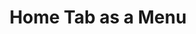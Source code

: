 ---
  id: "93200"
  fieldLayoutId: "89"
  uid: "a6d828db-c9f8-49b4-8d01-5ef5d5d59cf3"
  enabled: "1"
  archived: "0"
  dateCreated: "2019-11-25 02:26:00"
  dateUpdated: "2019-11-25 02:26:27"
  siteSettingsId: "93200"
  slug: "home-tab-as-a-menu"
  siteId: "1"
  uri: "patterns/ios/entry/home-tab-as-a-menu"
  enabledForSite: "1"
  sectionId: "2"
  typeId: "2"
  authorId: "1"
  postdateCreated: "2019-11-25 02:22:00"
  expirydateCreated: null
  contentId: "93190"
  title: "Home Tab as a Menu"
  field_allColorsComputed: null
  field_allColorsComputedIllustration: null
  field_allColorsComputedThumbnail: null
  field_appDescription: null
  field_appDescriptionSentiment: null
  field_audio: "0"
  field_authorFaq: null
  field_bgThumbPosition: "center bottom"
  field_body: null
  field_captureSize: null
  field_categoriesRaw: "navigability,\nlayout,\ncustomization,"
  field_categoryInPlainText: null
  field_coldThumbTransform: null
  field_colorPalette: null
  field_contributorName: null
  field_contributorUrl: null
  field_coverColor: null
  field_dominantColor: null
  field_externalContributor: "0"
  field_fetchWebsiteData: null
  field_fullName: null
  field_gfycatSource: "TastyWellinformedLeafwing"
  field_gif: "1"
  field_gumletUrl: null
  field_gumletUrlNoPreParse: null
  field_howHelps: "<p><strong>Navigability, Layout, and Customization</strong></p><p>Organizing user content is a hard UX problem. In this particular case, one reasonable solution would have been to put the list of content scopes under a more traditional menu, like a hamburger menu.</p><p>However, Pocket went with a less conservative approach by changing the functionality of the first tab so it could emulate the behavior of a standard tab, a menu, and a segmented control or view switcher.</p><p>By doing this, Pocket is improving the navigability of its app since they don't need to clutter the top level of the app with more navigational elements, and they can keep all navigation functionality contained to a single component.</p><p>This approach can also help to declutter the app by creating a cleaner layout that doesn't require extra affordances to elicit key navigation routes. Instead, this solution only uses a single simple children affordance that it's part of the parent affordance.</p><p>Finally, by enabling this behavior, Pocket allows users to have a certain degree of control on what content scopes matter to them and creates a simple mechanism to overwrite the defaults.</p>"
  field_howWorks: "<p>Pocket is a popular article and content saving/bookmark app that was acquired by Mozilla. Pocket allows users to save content they find online so that they can read it at a later time. </p><p>When users consume their saved content, they can move it to an archive folder where they can retrieve later if needed. Users can also favorite content and share it with friends. Shared content shows up on a different list.</p><p>Pocket will also classify your saved content into content type lists like Articles or Videos (when you save videos)and will also show you when a piece of content is trending or is considered \"Best Of.\"</p><p>To switch between these different views, Pocket relies on a secondary menu that gets revealed when tapping the home menu a second time.</p><p>That tab uses a dropdown icon as an affordance that indicates that there's a menu bound to a secondary action (a double tap / an extra tap).</p><p>The menu that gets revealed after tapping the menu tab while it's active shows a list of the different content scopes. When the users navigate into another content scope, for example, when they tap the \"Archive,\" the tab gets replaced with the \"Archive\" icon, and this view becomes the default view for the first tab.</p><p>In other words, the secondary menu that gets revealed after a second tap in the first tab can change the default view that lives under the first tab.</p>"
  field_iconColors: null
  field_iconComputedColors: null
  field_illustrationSource: null
  field_imagePathRaw: ""
  field_imageTextOcr: null
  field_depthArticleBody: null
  field_lpSentimentScore: null
  field_lpUrl: null
  field_mediaEmbed: null
  field_mobileId: null
  field_mobileShotSrc: null
  field_newsObject: null
  field_pageFetchJsonString: null
  field_patternSrc: "Pocket"
  field_platformRaw: "iOS"
  field_qualityDescription: null
  field_rawResponse: null
  field_readingDuration: null
  field_readingDurationSeconds: null
  field_readingEaseLevel: null
  field_readingEaseScore: null
  field_references: null
  field_screenshotColors: null
  field_screenshotComputedColors: null
  field_sourceFromArchive: null
  field_strategyDescription: null
  field_thumbColors: null
  field_thumbVideoUrl: null
  field_webDescription: null
  field_webTitle: null
  field_what: "<p>This is a solution found in the Pocket app. When using the bottom navigation tabs, users will notice that a secondary tap on the home tab will reveal a contextual menu that allows them to switch to other content views, effectively replacing the tab default behavior.</p>"
  root: null
  lft: null
  rgt: null
  level: null
  structureId: null
  layout: layouts/post.njk
---